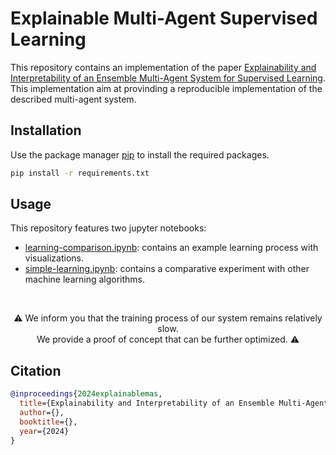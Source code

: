 # Explainable Multi-Agent Supervised Learning

This repository contains an implementation of the paper [Explainability and Interpretability of an Ensemble Multi-Agent System for Supervised Learning](). This implementation aim at provinding a reproducible implementation of the described multi-agent system.

## Installation

Use the package manager [pip](https://pip.pypa.io/en/stable/) to install the required packages.

```bash
pip install -r requirements.txt
```

## Usage

This repository features two jupyter notebooks:

- [learning-comparison.ipynb](learning-comparison.ipynb): contains an example learning process with visualizations.
- [simple-learning.ipynb](simple-learning.ipynb): contains a comparative experiment with other machine learning algorithms.

<br/>
<p align="center">
⚠️ We inform you that the training process of our system remains relatively slow. <br/>We provide a proof of concept that can be further optimized. ⚠️
</p>

## Citation

```bibtex
@inproceedings{2024explainablemas,
  title={Explainability and Interpretability of an Ensemble Multi-Agent System for Supervised Learning},
  author={},
  booktitle={},
  year={2024}
}
```
